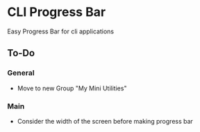 # CLI Progress Bar

Easy Progress Bar for cli applications

## To-Do

### General

* Move to new Group "My Mini Utilities"

### Main

* Consider the width of the screen before making progress bar
